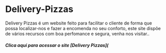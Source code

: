 # Delivery-Pizzas

Delivery Pizzas é um website feito para facilitar o cliente de forma que possa localizar-nos e fazer a encomenda no seu conforto, este site dispõe de vários recursos com boa perfomance e segura, venha nos visitar..

##### Clica aqui para acessar o site [Delivery Pizzas](

